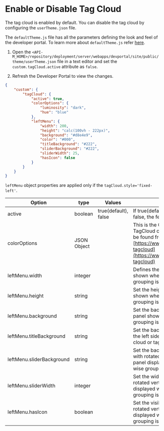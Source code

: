 # Enable or Disable Tag Cloud

The tag cloud is enabled by default. You can disable the tag cloud by configuring the `userTheme.json` file.

The `defaultTheme.js` file has all the parameters defining the look and feel of the developer portal. To learn more about `defaultTheme.js` refer [here]({{base_path}}/reference/customize-product/customizations/customizing-the-developer-portal/overriding-developer-portal-theme/#global-theming).

1. Open the `<API-M_HOME>/repository/deployment/server/webapps/devportal/site/public/theme/userTheme.json` file in a text editor and set the `custom.tagCloud.active` attribute as `false`.

2. Refresh the Developer Portal to view the changes.

```json
{
    "custom": {
        "tagCloud": {
            "active": true,
            "colorOptions": {
                "luminosity": "dark",
                "hue": "blue"
            },
            "leftMenu": {
                "width": 200,
                "height": "calc(100vh - 222px)",
                "background": "#d8e4e9",
                "color": "#000",
                "titleBackground": "#222",
                "sliderBackground": "#222",
                "sliderWidth": 25,
                "hasIcon": false
            }
        }
    }
}
```
`leftMenu` object properties are applied only if the `tagCloud.style='fixed-left'`.

| Option | type | Values | Description |
| ------ | -- | ----------- | ----------- |
| active | boolean | true(default), false | If true(default) tag cloud is enabled. If false, the feature is disabled |
| colorOptions | JSON Object | |  This is the Options object passed to TagCloud component more options can be found from [https://www.npmjs.com/package/react-tagcloud](https://www.npmjs.com/package/react-tagcloud) | 
| leftMenu.width | integer | | Defines the width of the left side panel shown when tag cloud or tag wise grouping is visible |
| leftMenu.height | string | | Set the height for the left side panel shown when the tag cloud or tag wise grouping is visible |
| leftMenu.background | string | | Set the background color for the left side panel shown when tag cloud or tag wise grouping is visible | 
| leftMenu.titleBackground | string | | Set the background for the title text for the left side panel displayed when tag cloud or tag wise grouping is visible |
| leftMenu.sliderBackground | string | | Set the background for the collapse icon with rotated vertical text for the left side panel displayed when tag cloud or tag wise grouping is visible |
| leftMenu.sliderWidth | integer || Set the width for the collapse icon with rotated vertical text for the left side panel displayed when tag cloud or tag wise grouping is visible |
| leftMenu.hasIcon | boolean | | Set the visibility for the collapse icon with rotated vertical text for the left side panel displayed when tag cloud or tag wise grouping is visible |